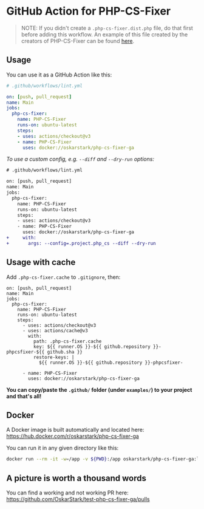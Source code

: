 # GitHub Action for PHP-CS-Fixer

> NOTE: If you didn't create a `.php-cs-fixer.dist.php` file, do that first before adding this workflow. An example of this file created by the creators of PHP-CS-Fixer can be found [here](https://github.com/FriendsOfPHP/PHP-CS-Fixer/blob/master/.php-cs-fixer.dist.php).

## Usage

You can use it as a GitHub Action like this:

```yaml
# .github/workflows/lint.yml

on: [push, pull_request]
name: Main
jobs:
  php-cs-fixer:
    name: PHP-CS-Fixer
    runs-on: ubuntu-latest
    steps:
    - uses: actions/checkout@v3
    - name: PHP-CS-Fixer
      uses: docker://oskarstark/php-cs-fixer-ga
```

_To use a custom config, e.g. `--diff` and `--dry-run` options:_

```diff
# .github/workflows/lint.yml

on: [push, pull_request]
name: Main
jobs:
  php-cs-fixer:
    name: PHP-CS-Fixer
    runs-on: ubuntu-latest
    steps:
    - uses: actions/checkout@v3
    - name: PHP-CS-Fixer
      uses: docker://oskarstark/php-cs-fixer-ga
+     with:
+       args: --config=.project.php_cs --diff --dry-run
```

## Usage with cache

Add `.php-cs-fixer.cache` to `.gitignore`, then:

```
on: [push, pull_request]
name: Main
jobs:
  php-cs-fixer:
    name: PHP-CS-Fixer
    runs-on: ubuntu-latest
    steps:
      - uses: actions/checkout@v3
      - uses: actions/cache@v3
        with:
          path: .php-cs-fixer.cache
          key: ${{ runner.OS }}-${{ github.repository }}-phpcsfixer-${{ github.sha }}
          restore-keys: |
            ${{ runner.OS }}-${{ github.repository }}-phpcsfixer-

      - name: PHP-CS-Fixer
        uses: docker://oskarstark/php-cs-fixer-ga
```

**You can copy/paste the `.github/` folder (under `examples/`) to your project and that's all!**

## Docker

A Docker image is built automatically and located here:
https://hub.docker.com/r/oskarstark/php-cs-fixer-ga

You can run it in any given directory like this:

```bash
docker run --rm -it -w=/app -v ${PWD}:/app oskarstark/php-cs-fixer-ga:latest
```

## A picture is worth a thousand words

You can find a working and not working PR here:
https://github.com/OskarStark/test-php-cs-fixer-ga/pulls
